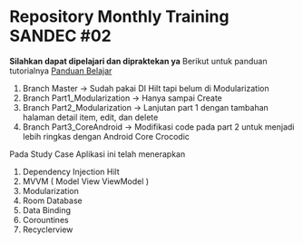# Repository Monthly Training SANDEC #02
**Silahkan dapat dipelajari dan dipraktekan ya**
Berikut untuk panduan tutorialnya <a href='https://nandaadisaputra18.medium.com/teknik-menggunakan-dependency-injection-hilt-dan-modularization-pada-aplikasi-android-9181628fe91c/'>Panduan Belajar</a>

1. Branch Master -> Sudah pakai DI Hilt tapi belum di Modularization
2. Branch Part1_Modularization -> Hanya sampai Create
3. Branch Part2_Modularization -> Lanjutan part 1 dengan tambahan halaman detail item, edit, dan delete
4. Branch Part3_CoreAndroid -> Modifikasi code pada part 2 untuk menjadi lebih ringkas dengan Android Core Crocodic

Pada Study Case Aplikasi ini telah menerapkan
1. Dependency Injection Hilt
2. MVVM ( Model View ViewModel )
3. Modularization
4. Room Database
5. Data Binding
6. Corountines
7. Recyclerview
